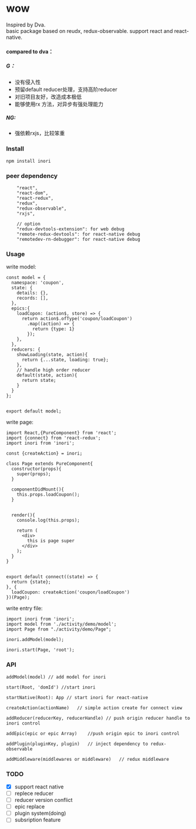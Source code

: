 # wow
Inspired by Dva.  
basic package based on reudx, redux-observable.
support react and react-native.

#### compared to dva：
##### G：
* 没有侵入性
* 预留default reducer处理，支持高阶reducer
* 对旧项目友好，改造成本极低
* 能够使用rx 方法，对异步有强处理能力

##### NG:
* 强依赖rxjs，比较笨重


### Install
```
npm install inori
```

### peer dependency
```
    "react",
    "react-dom",
    "react-redux",
    "redux",
    "redux-observable",
    "rxjs",

    // option    
    "redux-devtools-extension": for web debug
    "remote-redux-devtools": for react-native debug
    "remotedev-rn-debugger": for react-native debug
```


### Usage

write model:
```
const model = {
  namespace: 'coupon',
  state: {
    details: {},
    records: [],
  },
  epics:{
    loadCopon: (action$, store) => {
      return action$.ofType('coupon/loadCoupon')
        .map((action) => {
          return {type: 1}
        });
    },
  },
  reducers: {
    showLoading(state, action){
      return {...state, loading: true};
    },
    // handle high order reducer
    default(state, action){
      return state;
    }
  }
};


export default model;
```

write page:
```
import React,{PureComponent} from 'react';
import {connect} from 'react-redux';
import inori from 'inori';

const {createAction} = inori;

class Page extends PureComponent{
  constructor(props){
    super(props);
  }

  componentDidMount(){
    this.props.loadCoupon();
  }


  render(){
    console.log(this.props);

    return (
      <div>
        this is page super
      </div>
    );
  }
}


export default connect((state) => {
  return {state};
}, {
  loadCoupon: createAction('coupon/loadCoupon')
})(Page);
```

write entry file:
```
import inori from 'inori';
import model from './activity/demo/model';
import Page from "./activity/demo/Page";

inori.addModel(model);

inori.start(Page, 'root');

```

### API

```
addModel(model) // add model for inori
```

```
start(Root, 'domId') //start inori
```

```
startNative(Root): App // start inori for react-native
```

```
createAction(actionName)   // simple action create for connect view
```

```
addReducer(reducerKey, reducerHandle) // push origin reducer handle to inori control
```

```
addEpic(epic or epic Array)    //push origin epic to inori control
```

```
addPlugin(pluginKey, plugin)   // inject dependency to redux-observable
```

```
addMiddleware(middlewares or middleware)   // redux middleware
```

### TODO
* [x] support react native
* [ ] replece reducer
* [ ] reducer version conflict
* [ ] epic replace
* [ ] plugin system(doing)
* [ ] subsription feature
